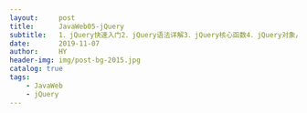 ```yaml
---
layout:     post                   
title:      JavaWeb05-jQuery
subtitle:   1．jQuery快速入门2．jQuery语法详解3．jQuery核心函数4．jQuery对象/JavaScript对象5．jQuery选择器6．jQuery 文档处理7．jQuery事件8．jQuery动画效果9．jQuery的遍历
date:       2019-11-07       
author:     HY                 
header-img: img/post-bg-2015.jpg
catalog: true                  
tags:                   
    - JavaWeb
    - jQuery
---
```

